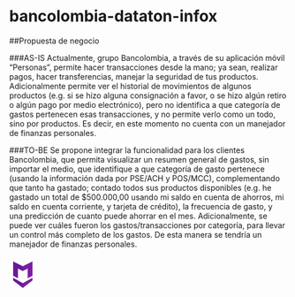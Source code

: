 # bancolombia-dataton-infox

##Propuesta de negocio

###AS-IS
Actualmente, grupo Bancolombia, a través de su aplicación móvil “Personas”, permite hacer transacciones desde la mano; ya sean, realizar pagos, hacer transferencias, manejar la seguridad de tus productos. Adicionalmente permite ver el historial de movimientos de algunos productos (e.g. si se hizo alguna consignación a favor, o se hizo algún retiro o algún pago por medio electrónico), pero no identifica a que categoría de gastos pertenecen esas transacciones, y no permite verlo como un todo, sino por productos. Es decir, en este momento no cuenta con un manejador de finanzas personales. 

###TO-BE
Se propone integrar la funcionalidad para los clientes Bancolombia, que permita visualizar un resumen general de gastos, sin importar el medio, que identifique a que categoría de gasto pertenece (usando la información dada por PSE/ACH y POS/MCC), complementando que tanto ha gastado; contado todos sus productos disponibles (e.g. he gastado un total de $500.000,00 usando mi saldo en cuenta de ahorros, mi saldo en cuenta corriente, y tarjeta de crédito), la frecuencia de gasto, y una predicción de cuanto puede ahorrar en el mes. Adicionalmente, se puede ver cuáles fueron los gastos/transacciones por categoría, para llevar un control más completo de los gastos. De esta manera se tendría un manejador de finanzas personales.

###

![mockup](https://github.com/adam-p/markdown-here/raw/master/src/common/images/icon48.png "mockup")
